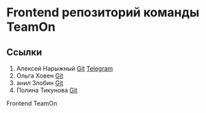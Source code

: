 # Frontend репозиторий команды TeamOn

## Ссылки
1. Алексей Нарыжный
[Git](https://github.com/AlexeyBMSTU) [Telegram](https://tg.me/fish190) 
3. Ольга Ховен
[Git](https://github.com/KhovenOlya)
5. анил Злобин
[Git](https://github.com/Danil-Zlo)
7. Полина Тикунова
[Git](https://github.com/PtFux)
   
Frontend TeamOn
